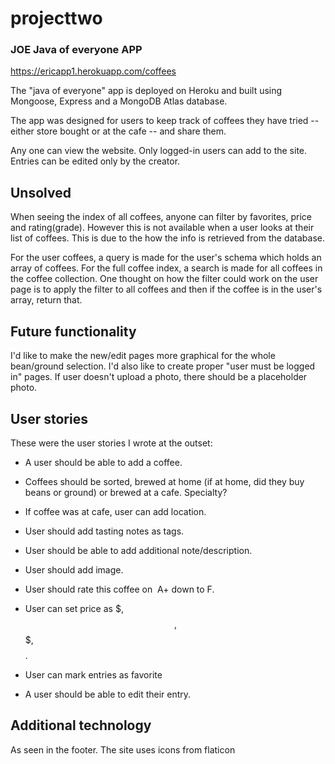 # projecttwo
 ### JOE Java of everyone APP

https://ericapp1.herokuapp.com/coffees

The "java of everyone" app is deployed on Heroku and built using Mongoose, Express and a MongoDB Atlas database.

The app was designed for users to keep track of coffees they have tried -- either store bought or at the cafe -- and share them. 

Any one can view the website. Only logged-in users can add to the site. Entries can be edited only by the creator. 

## Unsolved
When seeing the index of all coffees, anyone can filter by favorites, price and rating(grade). However this is not available when a user looks at their list of coffees. This is due to the how the info is retrieved from the database.

For the user coffees, a query is made for the user's schema which holds an array of coffees. 
For the full coffee index, a search is made for all coffees in the coffee collection.
One thought on how the filter could work on the user page is to apply the filter to all coffees and then if the coffee is in the user's array, return that.

## Future functionality
I'd like to make the new/edit pages more graphical for the whole bean/ground selection.
I'd also like to create proper "user must be logged in" pages.
If user doesn't upload a photo, there should be a placeholder photo.

## User stories

These were the user stories I wrote at the outset: 

* A user should be able to add a coffee.

* Coffees should be sorted, brewed at home (if at home, did they buy beans or ground) or brewed at a cafe. Specialty?

 * If coffee was at cafe, user can add location.

* User should add tasting notes as tags.

* User should be able to add additional note/description.

* User should add image. 

* User should rate this coffee on  A+ down to F.

* User can set price as $, $$, $$$, $$$$.

* User can mark entries as favorite

* A user should be able to edit their entry.

## Additional technology
As seen in the footer. The site uses icons from flaticon
